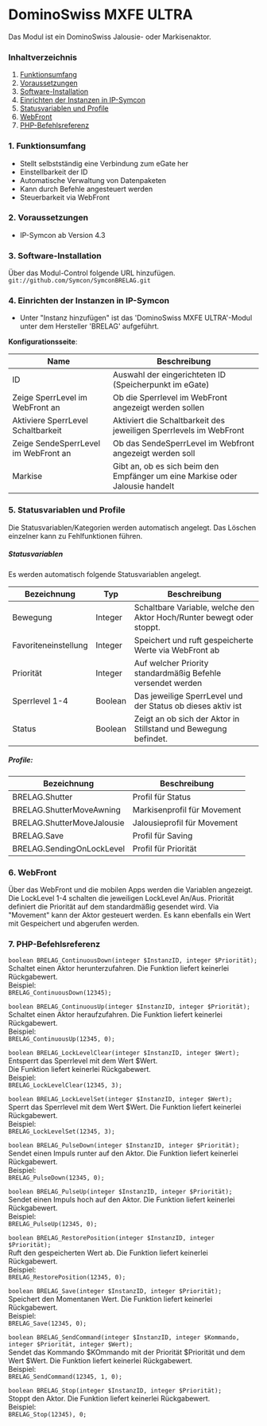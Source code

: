 # DominoSwiss MXFE ULTRA

Das Modul ist ein DominoSwiss Jalousie- oder Markisenaktor.

### Inhaltverzeichnis

1. [Funktionsumfang](#1-funktionsumfang)
2. [Voraussetzungen](#2-voraussetzungen)
3. [Software-Installation](#3-software-installation)
4. [Einrichten der Instanzen in IP-Symcon](#4-einrichten-der-instanzen-in-ip-symcon)
5. [Statusvariablen und Profile](#5-statusvariablen-und-profile)
6. [WebFront](#6-webfront)
7. [PHP-Befehlsreferenz](#7-php-befehlsreferenz)

### 1. Funktionsumfang

- Stellt selbstständig eine Verbindung zum eGate her
- Einstellbarkeit der ID
- Automatische Verwaltung von Datenpaketen
- Kann durch Befehle angesteuert werden
- Steuerbarkeit via WebFront

### 2. Voraussetzungen

- IP-Symcon ab Version 4.3

### 3. Software-Installation

Über das Modul-Control folgende URL hinzufügen.  
`git://github.com/Symcon/SymconBRELAG.git`

### 4. Einrichten der Instanzen in IP-Symcon

- Unter "Instanz hinzufügen" ist das 'DominoSwiss MXFE ULTRA'-Modul unter dem Hersteller 'BRELAG' aufgeführt.

**Konfigurationsseite**:

| Name                                 | Beschreibung                                                                 |
| ------------------------------------ | ---------------------------------------------------------------------------- |
| ID                                   | Auswahl der eingerichteten ID (Speicherpunkt im eGate)                       |
| Zeige SperrLevel im WebFront an      | Ob die Sperrlevel im WebFront angezeigt werden sollen                        |
| Aktiviere SperrLevel Schaltbarkeit   | Aktiviert die Schaltbarkeit des jeweiligen Sperrlevels im WebFront           |
| Zeige SendeSperrLevel im WebFront an | Ob das SendeSperrLevel im Webfront angezeigt werden soll                     |
| Markise                              | Gibt an, ob es sich beim den Empfänger um eine Markise oder Jalousie handelt |

### 5. Statusvariablen und Profile

Die Statusvariablen/Kategorien werden automatisch angelegt. Das Löschen einzelner kann zu Fehlfunktionen führen.

##### Statusvariablen

Es werden automatisch folgende Statusvariablen angelegt.

| Bezeichnung          | Typ     | Beschreibung                                                          |
| -------------------- | ------- | --------------------------------------------------------------------- |
| Bewegung             | Integer | Schaltbare Variable, welche den Aktor Hoch/Runter bewegt oder stoppt. |
| Favoriteneinstellung | Integer | Speichert und ruft gespeicherte Werte via WebFront ab                 |
| Priorität            | Integer | Auf welcher Priority standardmäßig Befehle versendet werden           |
| Sperrlevel 1-4       | Boolean | Das jeweilige SperrLevel und der Status ob dieses aktiv ist           |
| Status               | Boolean | Zeigt an ob sich der Aktor in Stillstand und Bewegung befindet.       |

##### Profile:

| Bezeichnung                | Beschreibung                |
| -------------------------- | --------------------------- |
| BRELAG.Shutter             | Profil für Status           |
| BRELAG.ShutterMoveAwning   | Markisenprofil für Movement |
| BRELAG.ShutterMoveJalousie | Jalousieprofil für Movement |
| BRELAG.Save                | Profil für Saving           |
| BRELAG.SendingOnLockLevel  | Profil für Priorität        |

### 6. WebFront

Über das WebFront und die mobilen Apps werden die Variablen angezeigt.
Die LockLevel 1-4 schalten die jeweiligen LockLevel An/Aus.
Priorität definiert die Priorität auf dem standardmäßig gesendet wird.
Via "Movement" kann der Aktor gesteuert werden.
Es kann ebenfalls ein Wert mit Gespeichert und abgerufen werden.

### 7. PHP-Befehlsreferenz

`boolean BRELAG_ContinuousDown(integer $InstanzID, integer $Priorität);`  
Schaltet einen Aktor herunterzufahren.
Die Funktion liefert keinerlei Rückgabewert.  
Beispiel:  
`BRELAG_ContinuousDown(12345);`

`boolean BRELAG_ContinuousUp(integer $InstanzID, integer $Priorität);`  
Schaltet einen Aktor heraufzufahren.
Die Funktion liefert keinerlei Rückgabewert.  
Beispiel:  
`BRELAG_ContinuousUp(12345, 0);`

`boolean BRELAG_LockLevelClear(integer $InstanzID, integer $Wert);`  
Entsperrt das Sperrlevel mit dem Wert $Wert.  
Die Funktion liefert keinerlei Rückgabewert.  
Beispiel:  
`BRELAG_LockLevelClear(12345, 3);`

`boolean BRELAG_LockLevelSet(integer $InstanzID, integer $Wert);`  
Sperrt das Sperrlevel mit dem Wert $Wert.
Die Funktion liefert keinerlei Rückgabewert.  
Beispiel:  
`BRELAG_LockLevelSet(12345, 3);`

`boolean BRELAG_PulseDown(integer $InstanzID, integer $Priorität);`  
Sendet einen Impuls runter auf den Aktor.
Die Funktion liefert keinerlei Rückgabewert.  
Beispiel:  
`BRELAG_PulseDown(12345, 0);`

`boolean BRELAG_PulseUp(integer $InstanzID, integer $Priorität);`  
Sendet einen Impuls hoch auf den Aktor.
Die Funktion liefert keinerlei Rückgabewert.  
Beispiel:  
`BRELAG_PulseUp(12345, 0);`

`boolean BRELAG_RestorePosition(integer $InstanzID, integer $Priorität);`  
Ruft den gespeicherten Wert ab.
Die Funktion liefert keinerlei Rückgabewert.  
Beispiel:  
`BRELAG_RestorePosition(12345, 0);`

`boolean BRELAG_Save(integer $InstanzID, integer $Priorität);`  
Speichert den Momentanen Wert.
Die Funktion liefert keinerlei Rückgabewert.  
Beispiel:  
`BRELAG_Save(12345, 0);`

`boolean BRELAG_SendCommand(integer $InstanzID, integer $Kommando, integer $Priorität, integer $Wert);`  
Sendet das Kommando $KOmmando mit der Priorität $Priorität und dem Wert $Wert.
Die Funktion liefert keinerlei Rückgabewert.  
Beispiel:  
`BRELAG_SendCommand(12345, 1, 0);`

`boolean BRELAG_Stop(integer $InstanzID, integer $Priorität);`  
Stoppt den Aktor.
Die Funktion liefert keinerlei Rückgabewert.  
Beispiel:  
`BRELAG_Stop(12345), 0;`
